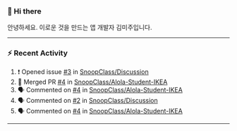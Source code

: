 ### 👋 Hi there 

안녕하세요. 이로운 것을 만드는 앱 개발자 김미주입니다. 

---
### :zap: Recent Activity

<!--START_SECTION:activity-->
1. ❗️ Opened issue [#3](https://github.com/SnoopClass/Discussion/issues/3) in [SnoopClass/Discussion](https://github.com/SnoopClass/Discussion)
2. 🎉 Merged PR [#4](https://github.com/SnoopClass/Alola-Student-IKEA/pull/4) in [SnoopClass/Alola-Student-IKEA](https://github.com/SnoopClass/Alola-Student-IKEA)
3. 🗣 Commented on [#4](https://github.com/SnoopClass/Alola-Student-IKEA/issues/4) in [SnoopClass/Alola-Student-IKEA](https://github.com/SnoopClass/Alola-Student-IKEA)
4. 🗣 Commented on [#2](https://github.com/SnoopClass/Discussion/issues/2) in [SnoopClass/Discussion](https://github.com/SnoopClass/Discussion)
5. 🗣 Commented on [#4](https://github.com/SnoopClass/Alola-Student-IKEA/issues/4) in [SnoopClass/Alola-Student-IKEA](https://github.com/SnoopClass/Alola-Student-IKEA)
<!--END_SECTION:activity-->

---

<!--
**compuTasha/compuTasha** is a ✨ _special_ ✨ repository because its `README.md` (this file) appears on your GitHub profile.

Here are some ideas to get you started:

- 🔭 I’m currently working on ...
- 🌱 I’m currently learning ...
- 👯 I’m looking to collaborate on ...
- 🤔 I’m looking for help with ...
- 💬 Ask me about ...
- 📫 How to reach me: ...
- 😄 Pronouns: ...
- ⚡ Fun fact: ...
-->